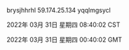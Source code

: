 brysjhhrhl 59.174.25.134 yqqlmgsycl

2022年 03月 31日 星期四 08:40:02 CST

2022年 03月 31日 星期四 00:40:02 GMT
